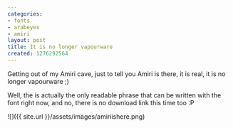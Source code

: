 ```yaml
---
categories:
- fonts
- arabeyes
- amiri
layout: post
title: It is no longer vapourware
created: 1276292564
---
```

Getting out of my Amiri cave, just to tell you Amiri is there, it is real, it is no longer vapourware ;)

Well, the is actually the only readable phrase that can be written with the font right now, and no, there is no download link this time too :P

![]({{ site.url }}/assets/images/amiriishere.png)
